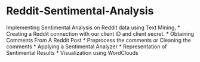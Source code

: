 # Reddit-Sentimental-Analysis
Implementing Sentimental Analysis on Reddit data using Text Mining,
    * Creating a Reddit connection with our client ID and client secret.
    * Obtaining Comments From A Reddit Post
    * Preprocess the comments or Cleaning the comments
    * Applying a Sentimental Analyzer
    * Representation of Sentimental Results
    * Visualization using WordClouds
    
